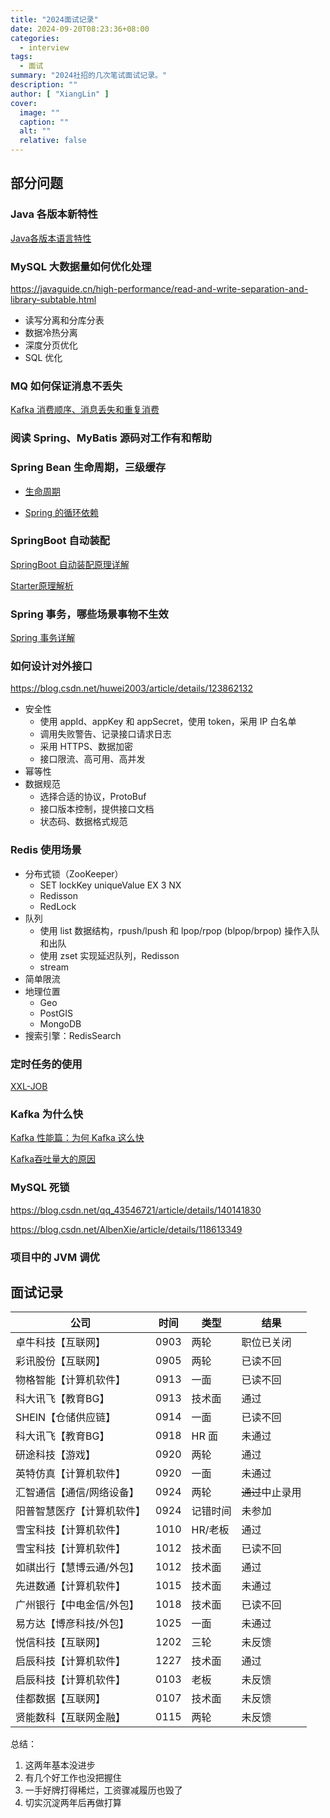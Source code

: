 ```yaml
---
title: "2024面试记录"
date: 2024-09-20T08:23:36+08:00
categories:
  - interview
tags:
  - 面试
summary: "2024社招的几次笔试面试记录。"
description: ""
author: [ "XiangLin" ]
cover:
  image: ""
  caption: ""
  alt: ""
  relative: false
---
```


## 部分问题

### Java 各版本新特性

[Java各版本语言特性](https://blog.xianglin.store/posts/java%E5%90%84%E7%89%88%E6%9C%AC%E7%89%B9%E6%80%A7/)

### MySQL 大数据量如何优化处理

https://javaguide.cn/high-performance/read-and-write-separation-and-library-subtable.html

* 读写分离和分库分表
* 数据冷热分离
* 深度分页优化
* SQL 优化

### MQ 如何保证消息不丢失

[Kafka 消费顺序、消息丢失和重复消费](https://javaguide.cn/high-performance/message-queue/kafka-questions-01.html#kafka-消费顺序、消息丢失和重复消费)

### 阅读 Spring、MyBatis 源码对工作有和帮助

### Spring Bean 生命周期，三级缓存

* [生命周期](https://javaguide.cn/system-design/framework/spring/spring-knowledge-and-questions-summary.html#bean-%E7%9A%84%E7%94%9F%E5%91%BD%E5%91%A8%E6%9C%9F%E4%BA%86%E8%A7%A3%E4%B9%88)

* [Spring 的循环依赖](https://javaguide.cn/system-design/framework/spring/spring-knowledge-and-questions-summary.html#spring-的循环依赖)

### SpringBoot 自动装配

[SpringBoot 自动装配原理详解](https://javaguide.cn/system-design/framework/spring/spring-boot-auto-assembly-principles.html)

[Starter原理解析](https://blog.xianglin.store/posts/starter%E5%8E%9F%E7%90%86%E8%A7%A3%E6%9E%90-springboot%E6%BA%90%E7%A0%81%E5%AD%A6%E4%B9%A0/)

### Spring 事务，哪些场景事物不生效

[Spring 事务详解](https://javaguide.cn/system-design/framework/spring/spring-transaction.html)

### 如何设计对外接口

https://blog.csdn.net/huwei2003/article/details/123862132

* 安全性
    * 使用 appId、appKey 和 appSecret，使用 token，采用 IP 白名单
    * 调用失败警告、记录接口请求日志
    * 采用 HTTPS、数据加密
    * 接口限流、高可用、高并发
* 幂等性
* 数据规范
    * 选择合适的协议，ProtoBuf
    * 接口版本控制，提供接口文档
    * 状态码、数据格式规范

### Redis 使用场景

* 分布式锁（ZooKeeper）
    * SET lockKey uniqueValue EX 3 NX
    * Redisson
    * RedLock
* 队列
    * 使用 list 数据结构，rpush/lpush 和 lpop/rpop (blpop/brpop) 操作入队和出队
    * 使用 zset 实现延迟队列，Redisson
    * stream
* 简单限流
* 地理位置
    * Geo
    * PostGIS
    * MongoDB
* 搜索引擎：RedisSearch

### 定时任务的使用

[XXL-JOB](https://www.xuxueli.com/xxl-job/)

### Kafka 为什么快

[Kafka 性能篇：为何 Kafka 这么快](https://segmentfault.com/a/1190000039702782)

[Kafka吞吐量大的原因](https://blog.xianglin.store/posts/kafka%E5%9F%BA%E7%A1%80/#kafka%e5%90%9e%e5%90%90%e9%87%8f%e5%a4%a7%e7%9a%84%e5%8e%9f%e5%9b%a0)

### MySQL 死锁

https://blog.csdn.net/qq_43546721/article/details/140141830

https://blog.csdn.net/AlbenXie/article/details/118613349

### 项目中的 JVM 调优

## 面试记录

| 公司            | 时间   | 类型    | 结果            |
|---------------|------|-------|---------------|
| 卓牛科技【互联网】     | 0903 | 两轮    | 职位已关闭         |
| 彩讯股份【互联网】     | 0905 | 两轮    | 已读不回          |
| 物格智能【计算机软件】   | 0913 | 一面    | 已读不回          |
| 科大讯飞【教育BG】    | 0913 | 技术面   | 通过            |
| SHEIN【仓储供应链】  | 0914 | 一面    | 已读不回          |
| 科大讯飞【教育BG】    | 0918 | HR 面  | 未通过           |
| 研途科技【游戏】      | 0920 | 两轮    | 通过            |
| 英特仿真【计算机软件】   | 0920 | 一面    | 未通过           |
| 汇智通信【通信/网络设备】 | 0924 | 两轮    | <s>通过</s>中止录用 |
| 阳普智慧医疗【计算机软件】 | 0924 | 记错时间  | 未参加           |
| 雪宝科技【计算机软件】   | 1010 | HR/老板 | 通过            |
| 雪宝科技【计算机软件】   | 1012 | 技术面   | 已读不回          |
| 如祺出行【慧博云通/外包】 | 1012 | 技术面   | 通过            |
| 先进数通【计算机软件】   | 1015 | 技术面   | 未通过           |
| 广州银行【中电金信/外包】 | 1018 | 技术面   | 已读不回          |
| 易方达【博彦科技/外包】  | 1025 | 一面    | 未通过           |
| 悦信科技【互联网】     | 1202 | 三轮    | 未反馈           |
| 启辰科技【计算机软件】   | 1227 | 技术面   | 通过            |
| 启辰科技【计算机软件】   | 0103 | 老板    | 未反馈           |
| 佳都数据【互联网】     | 0107 | 技术面   | 未反馈           |
| 贤能数科【互联网金融】   | 0115 | 两轮    | 未反馈           |

总结：

1. 这两年基本没进步
2. 有几个好工作也没把握住
3. 一手好牌打得稀烂，工资骤减履历也毁了
4. 切实沉淀两年后再做打算
